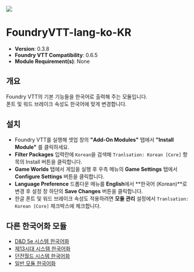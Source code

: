 ![](https://img.shields.io/badge/Foundry-v0.6.5-informational)

# FoundryVTT-lang-ko-KR

* **Version**: 0.3.8
* **Foundry VTT Compatibility**: 0.6.5
* **Module Requirement(s)**: None

## 개요

Foundry VTT의 기본 기능들을 한국어로 출력해 주는 모듈입니다.  
폰트 및 워드 브레이크 속성도 한국어에 맞게 변경합니다.

## 설치

* Foundry VTT를 실행해 셋업 창의 **"Add-On Modules"** 탭에서 **"Install Module"** 를 클릭하세요.
* **Filter Packages** 입력란에 `Korean`을 검색해 `Tranlsation: Korean [Core]` 항목의 Install 버튼을 클릭합니다.
* **Game Worlds** 탭에서 게임을 실행 후 우측 메뉴의 **Game Settings** 탭에서 **Configure Settings** 버튼을 클릭합니다.
* **Language Preference** 드롭다운 메뉴를 **English**에서 **한국어 (Korean)**로 변경 후 설정 창 하단의 **Save Changes** 버튼을 클릭합니다.
* 한글 폰트 및 워드 브레이크 속성도 적용하려면 **모듈 관리** 설정에서 `Tranlsation: Korean [Core]` 체크박스에 체크합니다.

## 다른 한국어화 모듈

* [D&D 5e 시스템 한국어화](https://github.com/ShoyuVanilla/FoundryVTT-dnd5e-lang-ko-KR)
* [제13시대 시스템 한국어화](https://github.com/MaronKB/13thagekr)
* [던전월드 시스템 한국어화](https://github.com/ShoyuVanilla/FoundryVTT-DungeonWorld-ko-KR)
* [일반 모듈 한국어화](https://github.com/ShoyuVanilla/FoundryVTT-modules2ko)
